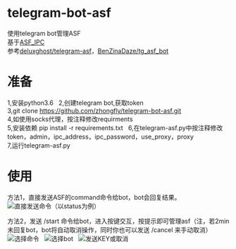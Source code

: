 # telegram-bot-asf
使用telegram bot管理ASF  
基于[ASF_IPC](https://github.com/deluxghost/ASF_IPC)  
参考[deluxghost/telegram-asf](https://github.com/deluxghost/telegram-asf)，[BenZinaDaze/tg_asf_bot](https://github.com/BenZinaDaze/tg_asf_bot)  

# 准备
1,安装python3.6  
2,创建telegram bot,获取token  
3,git clone https://github.com/zhongfly/telegram-bot-asf.git  
4,如使用socks代理，按注释修改requirments  
5,安装依赖 pip install -r requirements.txt  
6,在telegram-asf.py中按注释修改token，admin，ipc_address，ipc_password，use_proxy，proxy  
7,运行telegram-asf.py

# 使用
方法1，直接发送ASF的command命令给bot，bot会回复结果。  
![直接发送命令（以status为例）](https://i.loli.net/2018/03/14/5aa8bfaa0f17f.jpg)  
  
方法2，发送 /start 命令给bot，进入按键交互，按提示即可管理asf（注，若2min未回复bot，bot将自动取消操作，同时你也可以发送 /cancel 来手动取消）  
![选择命令](https://i.loli.net/2018/03/14/5aa8bf6f49069.jpg)  
![选择bot](https://i.loli.net/2018/03/14/5aa8bf6f4131a.jpg)  
![发送KEY或取消](https://i.loli.net/2018/03/14/5aa8bf6f4ea21.jpg)  
